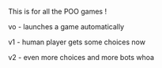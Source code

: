 This is for all the POO games ! 
<p>vo - launches a game automatically</p>
<p>v1 - human player gets some choices now</p>
<p>v2 - even more choices and more bots whoa</p>
